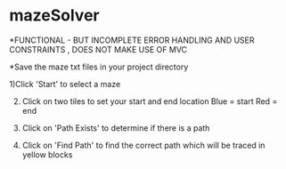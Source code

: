 mazeSolver
==========


*FUNCTIONAL - BUT INCOMPLETE ERROR HANDLING AND USER CONSTRAINTS
, DOES NOT MAKE USE OF MVC



*Save the maze txt files in your project directory


1)Click 'Start' to select a maze


2) Click on two tiles to set your start and end location
Blue = start
Red = end

3) Click on 'Path Exists' to determine if there is a path

4) Click on 'Find Path' to find the correct path which will be traced in yellow blocks

